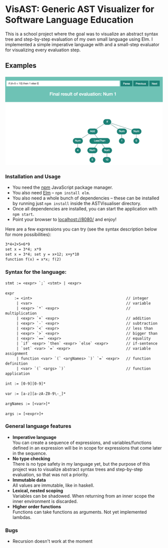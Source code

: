 # VisAST: Generic AST Visualizer for Software Language Education

This is a school project where the goal was to visualize an abstract syntax tree and step-by-step evaluation of my own small language using Elm. I implemented a simple imperative language with and a small-step evaluator for visualizing every evaluation step. 

## Examples
![example-if](https://raw.githubusercontent.com/aaalvik/astvisualizer/master/src/static/screenshots/example-if.png)

### Installation and Usage

* You need the [npm](https://www.npmjs.com/) JavaScript package manager.
* You also need [Elm](http://elm-lang.org/) – `npm install elm`.
* You also need a whole bunch of dependencies – these can be installed by running just `npm install` inside the ASTVisualiser directory.
* Once all dependencies are installed, you can start the application with `npm start`.
* Point your browser to [localhost://8080/](localhost://8080) and enjoy!

Here are a few expressions you can try (see the syntax description below for more possibilities):
```
3*4+2+5+6*9
set x = 3*4; x*9
set x = 3*4; set y = x+12; x+y*10
function f(x) = x*x; f(2)
```

### Syntax for the language: 
```
stmt := <expr> `;` <stmt> | <expr>

expr 
    := <int>                                          // integer
     | <var>                                          // variable
     | <expr> `*` <expr>                              // multiplication
     | <expr> `+` <expr>                              // addition
     | <expr> `-` <expr>                              // subtraction
     | <expr> `<` <expr>                              // less than
     | <expr> `>` <expr>                              // bigger than
     | <expr> `==` <expr>                             // equality
     | `if` <expr> `then` <expr> `else` <expr>        // if-sentence
     | `set` <var> `=` <expr>                         // variable assignment
     | function <var> `(` <argNames> `)` `=` <expr>   // function definition
     | <var> `(` <args> `)`                           // function application

int := [0-9][0-9]*

var := [a-z][a-zA-Z0-9\-_]*

argNames := [<var>]*

args := [<expr>]+
```

### General language features

* **Imperative language**<br/>
  You can create a sequence of expressions, and variables/functions defined in an expression will be in scope for expressions that come later in the sequence. 
* **No type checking**<br/>
  There is no type safety in my language yet, but the purpose of this project was to visualize abstract syntax trees and step-by-step evaluation, so that was not a priority.
* **Immutable data**<br/>
  All values are immutable, like in haskell. 
* **Lexical, nested scoping**<br/>
  Variables can be shadowed. When returning from an inner scope the inner environment is discarded. 
* **Higher order functions**<br/>
  Functions can take functions as arguments. Not yet implemented lambdas. 

### Bugs

* Recursion doesn't work at the moment
